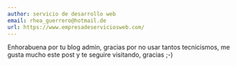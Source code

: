 ```yaml
---
author: servicio de desarrollo web
email: rhea_guerrero@hotmail.de
url: https://www.empresadeserviciosweb.com/
---
```


Enhorabuena por tu blog admin, gracias por no usar tantos tecnicismos, me gusta mucho este post 
y te seguire visitando, gracias ;-)